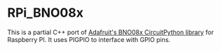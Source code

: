 # RPi_BNO08x

This is a partial C++ port of [Adafruit's BNO08x CircuitPython library](https://github.com/adafruit/Adafruit_CircuitPython_BNO08x/tree/main) for Raspberry PI. It uses PIGPIO to interface with GPIO pins.